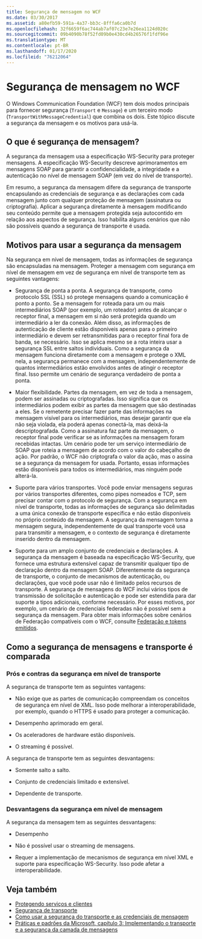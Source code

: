 ```yaml
---
title: Segurança de mensagem no WCF
ms.date: 03/30/2017
ms.assetid: a80efb59-591a-4a37-bb3c-8fffa6ca0b7d
ms.openlocfilehash: 32f6659f6ac744ab7af07c23e7e26ea1124d020c
ms.sourcegitcommit: 09b4090b78f52fd09b0e430cd4b26576f1fdf96e
ms.translationtype: MT
ms.contentlocale: pt-BR
ms.lasthandoff: 01/17/2020
ms.locfileid: "76212064"
---
```

# <a name="message-security-in-wcf"></a>Segurança de mensagem no WCF

O Windows Communication Foundation (WCF) tem dois modos principais para fornecer segurança (`Transport` e `Message`) e um terceiro modo (`TransportWithMessageCredential`) que combina os dois. Este tópico discute a segurança da mensagem e os motivos para usá-la.

## <a name="what-is-message-security"></a>O que é segurança de mensagem?

A segurança da mensagem usa a especificação WS-Security para proteger mensagens. A especificação WS-Security descreve aprimoramentos em mensagens SOAP para garantir a confidencialidade, a integridade e a autenticação no nível de mensagem SOAP (em vez do nível de transporte).

Em resumo, a segurança da mensagem difere da segurança de transporte encapsulando as credenciais de segurança e as declarações com cada mensagem junto com qualquer proteção de mensagem (assinatura ou criptografia). Aplicar a segurança diretamente à mensagem modificando seu conteúdo permite que a mensagem protegida seja autocontido em relação aos aspectos de segurança. Isso habilita alguns cenários que não são possíveis quando a segurança de transporte é usada.

## <a name="reasons-to-use-message-security"></a>Motivos para usar a segurança da mensagem

Na segurança em nível de mensagem, todas as informações de segurança são encapsuladas na mensagem. Proteger a mensagem com segurança em nível de mensagem em vez de segurança em nível de transporte tem as seguintes vantagens:

- Segurança de ponta a ponta. A segurança de transporte, como protocolo SSL (SSL) só protege mensagens quando a comunicação é ponto a ponto. Se a mensagem for roteada para um ou mais intermediários SOAP (por exemplo, um roteador) antes de alcançar o receptor final, a mensagem em si não será protegida quando um intermediário a ler da conexão. Além disso, as informações de autenticação de cliente estão disponíveis apenas para o primeiro intermediário e devem ser retransmitidas para o receptor final fora de banda, se necessário. Isso se aplica mesmo se a rota inteira usar a segurança SSL entre saltos individuais. Como a segurança da mensagem funciona diretamente com a mensagem e protege o XML nela, a segurança permanece com a mensagem, independentemente de quantos intermediários estão envolvidos antes de atingir o receptor final. Isso permite um cenário de segurança verdadeiro de ponta a ponta.

- Maior flexibilidade. Partes da mensagem, em vez de toda a mensagem, podem ser assinadas ou criptografadas. Isso significa que os intermediários podem exibir as partes da mensagem que são destinadas a eles. Se o remetente precisar fazer parte das informações na mensagem visível para os intermediários, mas desejar garantir que ela não seja violada, ela poderá apenas conectá-la, mas deixá-la descriptografada. Como a assinatura faz parte da mensagem, o receptor final pode verificar se as informações na mensagem foram recebidas intactas. Um cenário pode ter um serviço intermediário de SOAP que roteia a mensagem de acordo com o valor do cabeçalho de ação. Por padrão, o WCF não criptografa o valor da ação, mas o assina se a segurança da mensagem for usada. Portanto, essas informações estão disponíveis para todos os intermediários, mas ninguém pode alterá-la.

- Suporte para vários transportes. Você pode enviar mensagens seguras por vários transportes diferentes, como pipes nomeados e TCP, sem precisar contar com o protocolo de segurança. Com a segurança em nível de transporte, todas as informações de segurança são delimitadas a uma única conexão de transporte específica e não estão disponíveis no próprio conteúdo da mensagem. A segurança da mensagem torna a mensagem segura, independentemente de qual transporte você usa para transmitir a mensagem, e o contexto de segurança é diretamente inserido dentro da mensagem.

- Suporte para um amplo conjunto de credenciais e declarações. A segurança da mensagem é baseada na especificação WS-Security, que fornece uma estrutura extensível capaz de transmitir qualquer tipo de declaração dentro da mensagem SOAP. Diferentemente da segurança de transporte, o conjunto de mecanismos de autenticação, ou declarações, que você pode usar não é limitado pelos recursos de transporte. A segurança de mensagens do WCF inclui vários tipos de transmissão de solicitação e autenticação e pode ser estendida para dar suporte a tipos adicionais, conforme necessário. Por esses motivos, por exemplo, um cenário de credenciais federadas não é possível sem a segurança da mensagem. Para obter mais informações sobre cenários de Federação compatíveis com o WCF, consulte [Federação e tokens emitidos](../../../../docs/framework/wcf/feature-details/federation-and-issued-tokens.md).

## <a name="how-message-and-transport-security-compare"></a>Como a segurança de mensagens e transporte é comparada

### <a name="pros-and-cons-of-transport-level-security"></a>Prós e contras da segurança em nível de transporte

A segurança de transporte tem as seguintes vantagens:

- Não exige que as partes de comunicação compreendam os conceitos de segurança em nível de XML. Isso pode melhorar a interoperabilidade, por exemplo, quando o HTTPS é usado para proteger a comunicação.

- Desempenho aprimorado em geral.

- Os aceleradores de hardware estão disponíveis.

- O streaming é possível.

 A segurança de transporte tem as seguintes desvantagens:

- Somente salto a salto.

- Conjunto de credenciais limitado e extensível.

- Dependente de transporte.

### <a name="disadvantages-of-message-level-security"></a>Desvantagens da segurança em nível de mensagem

A segurança da mensagem tem as seguintes desvantagens:

- Desempenho

- Não é possível usar o streaming de mensagens.

- Requer a implementação de mecanismos de segurança em nível XML e suporte para especificação WS-Security. Isso pode afetar a interoperabilidade.

## <a name="see-also"></a>Veja também

- [Protegendo serviços e clientes](../../../../docs/framework/wcf/feature-details/securing-services-and-clients.md)
- [Segurança de transporte](../../../../docs/framework/wcf/feature-details/transport-security.md)
- [Como usar a segurança do transporte e as credenciais de mensagem](../../../../docs/framework/wcf/feature-details/how-to-use-transport-security-and-message-credentials.md)
- [Práticas e padrões da Microsoft, capítulo 3: Implementando o transporte e a segurança da camada de mensagens](https://docs.microsoft.com/previous-versions/msp-n-p/ff647370(v=pandp.10))
